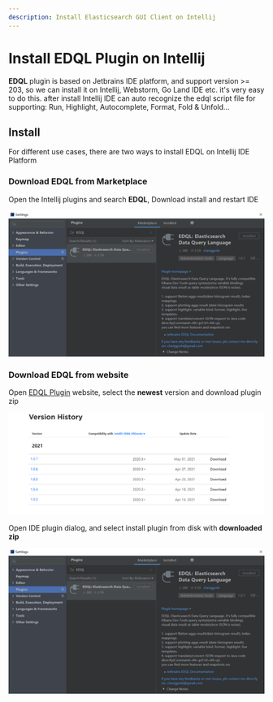 ```yaml
---
description: Install Elasticsearch GUI Client on Intellij
---
```


# Install EDQL Plugin on Intellij

**EDQL** plugin is based on Jetbrains IDE platform, and support version >= 203, so we can install it on Intellij, Webstorm, Go Land IDE etc. it's very easy to do this. after install Intellij IDE can auto recognize the edql script file for supporting: Run, Highlight, Autocomplete, Format, Fold & Unfold…

## Install

For different use cases, there are two ways to install EDQL on Intellij IDE Platform

### Download EDQL from Marketplace

Open the Intellij plugins and search **EDQL**, Download install and restart IDE

![](../.gitbook/assets/install-edql.png)

### Download EDQL from website

Open [EDQL Plugin](https://plugins.jetbrains.com/plugin/16364-edql-elasticsearch-data-query-language) website, select the **newest** version and download plugin zip

![](../.gitbook/assets/manual-install.png)

Open IDE plugin dialog, and select install plugin from disk with **downloaded zip**

![](<../.gitbook/assets/install-edql (1).png>)
